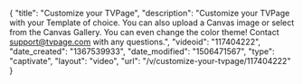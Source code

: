 {
    "title": "Customize your TVPage",
    "description": "Customize your TVPage with your Template of choice. You can also upload a Canvas image or select from the Canvas Gallery. You can even change the color theme! Contact support@tvpage.com with any questions.",
    "videoid": "117404222",
    "date_created": "1367539933",
    "date_modified": "1506471567",
    "type": "captivate",
    "layout": "video",
    "url": "\/v\/customize-your-tvpage\/117404222"
}